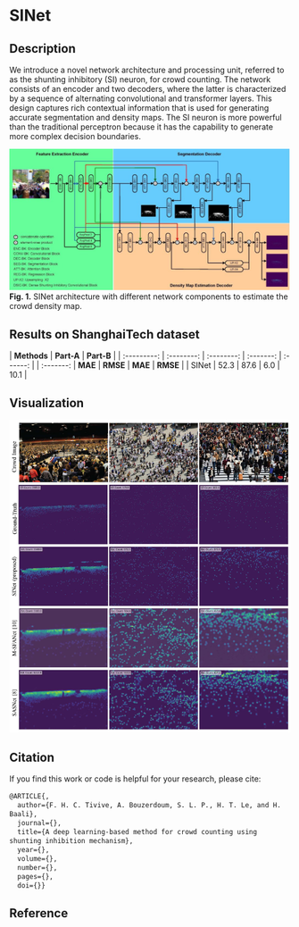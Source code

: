 # SINet
## Description
We introduce a novel network architecture and processing unit, referred to as the shunting inhibitory (SI) neuron, for crowd counting. The network consists of an encoder and two decoders, where the latter is characterized by a sequence of alternating convolutional and transformer layers. This design captures rich contextual information that is used for generating accurate segmentation and density maps. The SI neuron is more powerful than the traditional perceptron because it has the capability to generate more complex decision boundaries. 


![alt_text](./assets/model.jpg)
**Fig. 1.** SINet architecture with different network components to estimate the crowd density map.



## Results on ShanghaiTech dataset

| **Methods** | **Part-A** | **Part-B** |
| :---------: | :--------: | :--------: | :-------: | :------: |
|   :-------:      | **MAE** | **RMSE** | **MAE** | **RMSE** |
| SINet               |   52.3   | 87.6   | 6.0   |  10.1      |


## Visualization
![alt_text](./assets/visualization.jpg)

## Citation
If you find this work or code is helpful for your research, please cite:
```
@ARTICLE{,
  author={F. H. C. Tivive, A. Bouzerdoum, S. L. P., H. T. Le, and H. Baali},
  journal={}, 
  title={A deep learning-based method for crowd counting using shunting inhibition mechanism}, 
  year={},
  volume={},
  number={},
  pages={},
  doi={}}
  ```
## Reference

